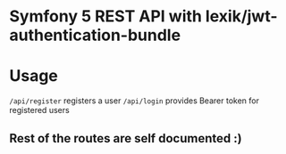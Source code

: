 # Symfony 5 REST API with lexik/jwt-authentication-bundle

# Usage
```/api/register``` registers a user
```/api/login``` provides Bearer token for registered users

## Rest of the routes are self documented :)